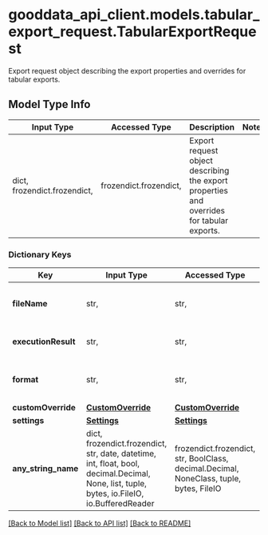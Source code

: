 # gooddata_api_client.models.tabular_export_request.TabularExportRequest

Export request object describing the export properties and overrides for tabular exports.

## Model Type Info
Input Type | Accessed Type | Description | Notes
------------ | ------------- | ------------- | -------------
dict, frozendict.frozendict,  | frozendict.frozendict,  | Export request object describing the export properties and overrides for tabular exports. | 

### Dictionary Keys
Key | Input Type | Accessed Type | Description | Notes
------------ | ------------- | ------------- | ------------- | -------------
**fileName** | str,  | str,  | Filename of downloaded file without extension. | 
**executionResult** | str,  | str,  | Execution result identifier. | 
**format** | str,  | str,  | Expected file format. | must be one of ["CSV", "XLSX", ] 
**customOverride** | [**CustomOverride**](CustomOverride.md) | [**CustomOverride**](CustomOverride.md) |  | [optional] 
**settings** | [**Settings**](Settings.md) | [**Settings**](Settings.md) |  | [optional] 
**any_string_name** | dict, frozendict.frozendict, str, date, datetime, int, float, bool, decimal.Decimal, None, list, tuple, bytes, io.FileIO, io.BufferedReader | frozendict.frozendict, str, BoolClass, decimal.Decimal, NoneClass, tuple, bytes, FileIO | any string name can be used but the value must be the correct type | [optional]

[[Back to Model list]](../../README.md#documentation-for-models) [[Back to API list]](../../README.md#documentation-for-api-endpoints) [[Back to README]](../../README.md)
